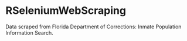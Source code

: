 # RSeleniumWebScraping

Data scraped from Florida Department of Corrections: Inmate Population Information Search. 
